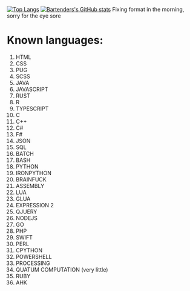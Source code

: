 [![Top Langs](https://github-readme-stats.vercel.app/api/top-langs/?username=BartenderWinery&count_private=true&theme=calm&cache_seconds=7288)](https://github.com/BartenderWinery)
[![Bartenders's GitHub stats](https://github-readme-stats.vercel.app/api?username=BartenderWinery&count_private=true&show_icons=true&theme=calm&cache_seconds=7200)](https://github.com/BartenderWinery)
Fixing format in the morning, sorry for the eye sore
# Known languages:
1. HTML
2. CSS
3. PUG
4. SCSS
5. JAVA
6. JAVASCRIPT
7. RUST
8. R
9. TYPESCRIPT
10. C
11. C++
12. C#
13. F#
14. JSON
15. SQL
16. BATCH
17. BASH
18. PYTHON
19. IRONPYTHON
20. BRAINFUCK
21. ASSEMBLY
22. LUA
23. GLUA
24. EXPRESSION 2
25. QJUERY
26. NODEJS
27. GO
28. PHP
29. SWIFT
30. PERL
31. CPYTHON
32. POWERSHELL
33. PROCESSING
34. QUATUM COMPUTATION (very little)
35. RUBY
36. AHK
